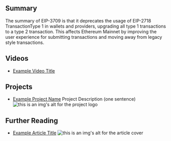 ## Summary

The summary of EIP-3709 is that it deprecates the usage of EIP-2718 TransactionType 1 in wallets and providers, upgrading all type 1 transactions to a type 2 transaction. This affects Ethereum Mainnet by improving the user experience for submitting transactions and moving away from legacy style transactions.

## Videos

- [Example Video Title](https://www.youtube.com/watch?v=TDGq4aeevgY)

## Projects

- [Example Project Name](https://xxxx.xxx/xxxxx) Project Description (one sentence) ![this is an img's alt for the project logo](https://xxxx.xxx/project-logo.xxx)

## Further Reading

- [Example Article Title](https://xxxx.xxx/xxxxx) ![this is an img's alt for the article cover](https://xxxx.xxx/article-cover.xxx)
